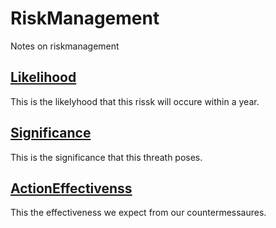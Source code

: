# RiskManagement
Notes on riskmanagement


## [Likelihood](./Likelihood.md)
This is the likelyhood that this rissk will occure within a year.

## [Significance](./Significance)
This is the significance that this threath poses.

## [ActionEffectivenss](./ActionEffectivenss)
This the effectiveness we expect from our countermessaures.
